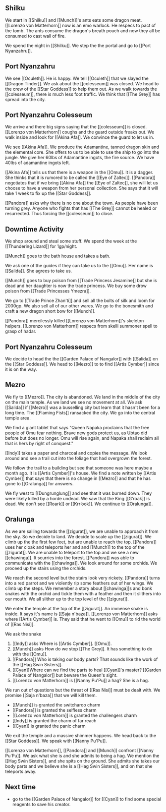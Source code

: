 ## Shilku

We start in [[Shilku]] and [[Munch]]'s ants eats some dragon meat. [[Lorenzo von Matterhorn]] now is an emo warlock. He respecs to pact of the tomb. The ants consume the dragon's breath pouch and now they all be consumed to cast wall of fire.

We spend the night in [[Shilku]]. We step the the portal and go to [[Port Nyanzahru]].

## Port Nyanzahru

We see [[Oculeth]]. He is happy. We tell [[Oculeth]] that we slayed the [[Dragon Tinder]]. We ask about the [[colesseum]] was closed. We head to the crew of the [[Star Goddess]] to help them out. As we walk towards the [[colesseum]], there is much less foot traffic. We think that [[The Grey]] has spread into the city. 

## Port Nyanzahru Colesseum

We arrive and there big signs saying that the [[colesseum]] is closed. [[Lorenzo von Matterhorn]] coughs and the guard outside freaks out. We walk inside and look for [[Akina Afa]]. We convince the guard to let us in.

We see [[Akina Afa]]. We produce the Adamantine, tanned dragon skin and the elemental core. She offers to us to be able to use the ship to go into the jungle. We give her 60lbs of Adamantine ingots, the fire source. We have 40lbs of adamantine ingots left. 

[[Akina Afa]] tells us that there is a weapon in the [[Omu]]. It is a dagger. She thinks that it is rumored to be called the [[Eye of Zaltec]]. [[Pandora]] negotiates that if we bring [[Akina Afa]] the [[Eye of Zaltec]], she will let us choose to have a weapon from her personal collection. She says that it will take 1 week to fix up the [[Star Goddess]].

[[Pandora]] asks why there is no one about the town. As people have been turning grey. Anyone who fights that has [[The Grey]] cannot be healed or resurrected. Thus forcing the [[colesseum]] to close.

## Downtime Activity

We shop around and steal some stuff. We spend the week at the [[Thundering Lizard]] for 1gp/night.

[[Munch]] goes to the bath house and takes a bath.

We ask one of the guides if they can take us to the [[Omu]]. Her name is [[Salida]]. She agrees to take us.

[[Munch]] goes to buy poison from [[Trade Princess Jesamine]] but she is dead and her daughter is now the trade princess. We buy some drow poison from  [[Trade Princesses Ymezra]].

We go to [[Trade Prince Zhan'ti]] and sell all the bolts of silk and loom for 2000gp. We also sell all of our other wares.  We go to the bonesmith and craft a new dragon short bow for [[Munch]].

[[Pandora]] mercilessly killed [[Lorenzo von Matterhorn]]'s skeleton helpers. [[Lorenzo von Matterhorn]] respecs from skelli summoner spell to grasp of hadar.

## Port Nyanzahru Colesseum

We decide to head the the [[Garden Palace of Nangalor]] with [[Salida]] on the [[Star Goddess]].  We head to [[Mezro]] to to find [[Artis Cymber]] since it is on the way.

## Mezro

We fly to [[Mezro]]. The city is abandoned. We land in the middle of the city on the main temple. As we land we see no movement at all. We ask [[Salida]] if [[Mezro]] was a busselling city but learn that it hasn't been for a long time. The [[Flaming Fists]] ransacked the city. We go into the central temple area.

We find a giant tablet that says "Queen Napaka proclaims that the free people of Omu fear nothing. Brave new gods protect us, as Ubtao did before but does no longer. Omu will rise again, and Napaka shall reclaim all that is hers by right of conquest."

[[Indy]] takes a paper and charcoal and copies the message. We look around and see a trail cut into the foliage that had overgrown the forest.

We follow the trail to a building but see that someone was here maybe a month ago. It is [[Artis Cymber]]'s house. We find a note written by [[Artis Cymber]] that says that there is no change in [[Mezro]] and that he has gone to [[Oralunga]] for answers.

We fly west to [[Dungrunglung]] and see that it was burned down. They were likely killed by a horde undead. We saw that the King [[G’roak]] is dead. We don't see [[Roark]] or [[Krr’ook]]. We continue to [[Oralunga]].

## Oralunga

As we are sailing towards the [[zigurat]], we are unable to approach it from the sky. So we decide to land. We decide to scale up the [[zigurat]]. We climb up the the first few feet, but are unable to reach the top. [[Pandora]] uses her cloak and teleports her and and [[Munch]] to the top of the [[zigurat]]. We are unable to teleport to the top and we see a new [[chawinga]]. It scurries into the forest. [[Pandora]] was able to communicate with the [[chawinga]]. We look around for some orchids. We proceed up the stairs using the orchids.

We reach the second level but the stairs look very rickety. [[Pandora]] turns into a red parrot and we violently rip some feathers out of her wings. We climb up the steps. We remember a story about [[chawinga]]s and bonk snakes with the orchid and tickle them with a feather and then it slithers into our mouth. We all slither up to the top level of the [[zigurat]].

We enter the temple at the top of the [[zigurat]]. An immense snake is inside. It says it's name is [[Saja n'baza]]. [[Lorenzo von Matterhorn]] asks where [[Artis Cymber]] is. They said that he went to [[Omu]] to rid the world of [[Ras Nisi]]. 

We ask the snake

1. [[Indy]] asks Where is [[Artis Cymber]]. [[Omu]].
2. [[Munch]] asks How do we stop [[The Grey]]. It has something to do with the [[Omu]].
3. [[Pandora]] Who is taking our body parts? That sounds like the work of the [[Hag Swin Sisters]].
4. [[Cyan]]Where can we find the parts to heal [[Cyan]]'s master? [[Garden Palace of Nangalor]] but beware the Queen's sight.
5. [[Lorenzo von Matterhorn]] is [[Nanny Pu'Pu]] a hag? She is a hag.

We run out of questions but the threat of [[Ras Nisi]] must be dealt with. We promise [[Saja n'baza]] that we will kill them.

- [[Munch]] is granted the switcharoo charm
- [[Pandora]] is granted the selfless charm
- [[Lorenzo von Matterhorn]] is granted the challengers charm
- [[Indy]] is granted the charm of far reach
- [[Cyan]] is granted the panic charm

We exit the temple and a massive shimmer happens. We head back to the [[Star Goddess]]. We speak with [[Nanny Pu'Pu]].

[[Lorenzo von Matterhorn]], [[Pandora]] and [[Munch]] confront [[Nanny Pu'Pu]]. We ask what she is and she admits to being a hag. We mention the [[Hag Swin Sisters]], and she spits on the ground. She admits she takes our body parts and we believe she is a [[Hag Swin Sisters]], and on that she teleports away.


## Next time
- go to the [[Garden Palace of Nangalor]] for [[Cyan]] to find some special reagents to save his creator.